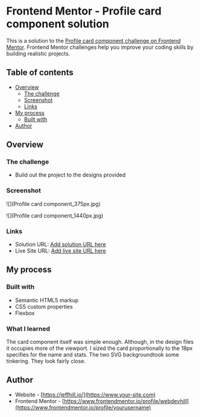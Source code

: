 # Frontend Mentor - Profile card component solution

This is a solution to the [Profile card component challenge on Frontend Mentor](https://www.frontendmentor.io/challenges/profile-card-component-cfArpWshJ). Frontend Mentor challenges help you improve your coding skills by building realistic projects.

## Table of contents

- [Overview](#overview)
  - [The challenge](#the-challenge)
  - [Screenshot](#screenshot)
  - [Links](#links)
- [My process](#my-process)
  - [Built with](#built-with)
- [Author](#author)

## Overview

### The challenge

- Build out the project to the designs provided

### Screenshot

![](Profile card component_375px.jpg)

![](Profile card component_1440px.jpg)

### Links

- Solution URL: [Add solution URL here](https://your-solution-url.com)
- Live Site URL: [Add live site URL here](https://your-live-site-url.com)

## My process

### Built with

- Semantic HTML5 markup
- CSS custom properties
- Flexbox

### What I learned

The card component itself was simple enough. Although, in the design files it occupies more of the viewport. I sized the card proportionally to the 18px specifies for the name and stats. The two SVG backgroundtook some tinkering. They look fairly close.

## Author

- Website - [https://jeffhill.io/](https://www.your-site.com)
- Frontend Mentor - [https://www.frontendmentor.io/profile/webdevhill](https://www.frontendmentor.io/profile/yourusername)
